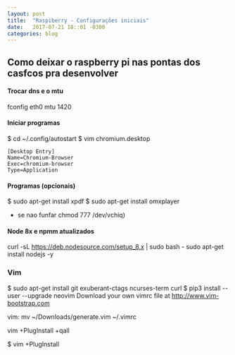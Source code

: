 ```yaml
---
layout: post
title:  "Raspiberry - Configurações iniciais"
date:   2017-07-21 18::01 -0300
categories: blog
---
```


## Como deixar o raspberry pi nas pontas dos casfcos pra desenvolver

#### Trocar dns e o mtu
fconfig eth0 mtu 1420

#### Iniciar programas
$ cd ~/.config/autostart
$ vim chromium.desktop
```
[Desktop Entry]
Name=Chromium-Browser
Exec=chromium-browser
Type=Application

```
#### Programas (opcionais)
$ sudo apt-get install xpdf
$ sudo apt-get install omxplayer 
* se nao funfar chmod 777 /dev/vchiq)

#### Node 8x e npmm atualizados
curl -sL https://deb.nodesource.com/setup_8.x | sudo bash -
sudo apt-get install nodejs -y



### Vim
$ sudo apt-get install git exuberant-ctags ncurses-term curl
$ pip3 install --user --upgrade neovim
Download your own vimrc file at http://www.vim-bootstrap.com

vim: mv ~/Downloads/generate.vim ~/.vimrc

vim +PlugInstall +qall



$ vim +PlugInstall


